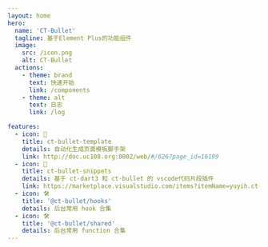 ```yaml
---
layout: home
hero:
  name: 'CT-Bullet'
  tagline: 基于Element Plus的功能组件
  image:
    src: /icon.png
    alt: CT-Bullet
  actions:
    - theme: brand
      text: 快速开始
      link: /components
    - theme: alt
      text: 日志
      link: /log

features:
  - icon: 📃
    title: ct-bullet-template
    details: 自动化生成页面模板脚手架
    link: http://doc.uc108.org:8002/web/#/626?page_id=16199
  - icon: 🚀
    title: ct-bullet-snippets
    details: 基于 ct-dart3 和 ct-bullet 的 vscode代码片段插件
    link: https://marketplace.visualstudio.com/items?itemName=yuyih.ct-bullet-snippets&ssr=false#review-details
  - icon: 🛠
    title: '@ct-bullet/hooks'
    details: 后台常用 hook 合集
  - icon: 🛠
    title: '@ct-bullet/shared'
    details: 后台常用 function 合集
---
```

